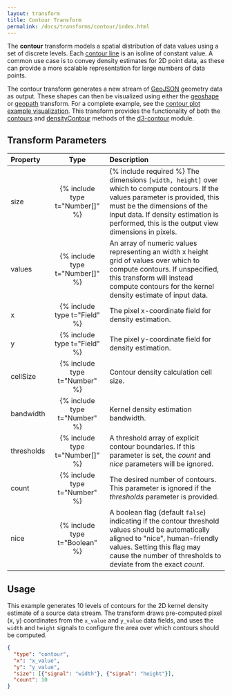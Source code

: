```yaml
---
layout: transform
title: Contour Transform
permalink: /docs/transforms/contour/index.html
---
```


The **contour** transform models a spatial distribution of data values using a set of discrete levels. Each [contour line](https://en.wikipedia.org/wiki/Contour_line) is an isoline of constant value. A common use case is to convey density estimates for 2D point data, as these can provide a more scalable representation for large numbers of data points.

The contour transform generates a new stream of [GeoJSON](https://en.wikipedia.org/wiki/GeoJSON) geometry data as output. These shapes can then be visualized using either the [geoshape](../geoshape) or [geopath](../geopath) transform. For a complete example, see the [contour plot example visualization](../../../examples/contour-plot). This transform provides the functionality of both the [contours](https://github.com/d3/d3-contour/#contours) and [densityContour](https://github.com/d3/d3-contour/#densityContour) methods of the [d3-contour](https://github.com/d3/d3-contour) module.

## Transform Parameters

| Property            | Type                            | Description   |
| :------------------ | :-----------------------------: | :------------ |
| size               | {% include type t="Number[]" %}  | {% include required %} The dimensions `[width, height]` over which to compute contours. If the values parameter is provided, this must be the dimensions of the input data. If density estimation is performed, this is the output view dimensions in pixels.|
| values              | {% include type t="Number[]" %} |  An array of numeric values representing an width x height grid of values over which to compute contours. If unspecified, this transform will instead compute contours for the kernel density estimate of input data.|
| x                   | {% include type t="Field" %}    | The pixel x-coordinate field for density estimation.|
| y                   | {% include type t="Field" %}    | The pixel y-coordinate field for density estimation.|
| cellSize            | {% include type t="Number" %}   | Contour density calculation cell size. |
| bandwidth           | {% include type t="Number" %}   | Kernel density estimation bandwidth.|
| thresholds          | {% include type t="Number[]" %} | A threshold array of explicit contour boundaries. If this parameter is set, the _count_ and _nice_ parameters will be ignored.|
| count               | {% include type t="Number" %}   | The desired number of contours. This parameter is ignored if the _thresholds_ parameter is provided.|
| nice                | {% include type t="Boolean" %}  | A boolean flag (default `false`) indicating if the contour threshold values should be automatically aligned to "nice", human-friendly values. Setting this flag may cause the number of thresholds to deviate from the exact _count_.|


## Usage

This example generates 10 levels of contours for the 2D kernel density estimate of a source data stream. The transform draws pre-computed pixel (x, y) coordinates from the `x_value` and `y_value` data fields, and uses the `width` and `height` signals to configure the area over which contours should be computed.

```json
{
  "type": "contour",
  "x": "x_value",
  "y": "y_value",
  "size": [{"signal": "width"}, {"signal": "height"}],
  "count": 10
}
```
